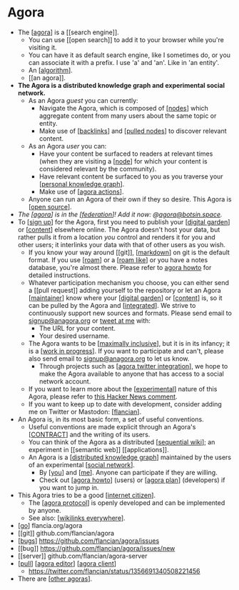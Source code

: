 # Agora

- The [[agora]] is a [[search engine]].
  - You can use [[open search]] to add it to your browser while you're visiting it.
  - You can have it as default search engine, like I sometimes do, or you can associate it with a prefix. I use 'a' and 'an'. Like in 'an entity'. 
  - An [[algorithm]].
  - [[an agora]].
- **The Agora is a distributed knowledge graph and experimental social network.**
  - As an Agora *guest* you can currently:
    - Navigate the Agora, which is composed of [[nodes]] which aggregate content from many users about the same topic or entity.
    - Make use of [[backlinks]] and [[pulled nodes]] to discover relevant content.
  - As an Agora *user* you can:
    - Have your content be surfaced to readers at relevant times (when they are visiting a [[node]] for which your content is considered relevant by the community).
    - Have relevant content be surfaced to you as you traverse your [[personal knowledge graph]].
    - Make use of [[agora actions]].
  - Anyone can run an Agora of their own if they so desire. This Agora is [[open source]].
- *The [[agora]] is in the [[federation]]! Add it now: @agora@botsin.space.*
- To [[sign up]] for the Agora, first you need to publish your [[digital garden]] or [[content]] elsewhere online. The Agora doesn't host your data, but rather pulls it from a location *you* control and renders it for you and other users; it interlinks your data with that of other users as you wish.
  - If you know your way around [[git]], [[markdown]] on git is the default format. If you use [[roam]] or a [[roam like]] or you have a notes database, you're almost there. Please refer to [agora howto](https://anagora.org/go/agora-howto) for detailed instructions.
  - Whatever participation mechanism you choose, you can either send a [[pull request]] adding yourself to the repository or let an Agora [[maintainer]] know where your [[digital garden]] or [[content]] is, so it can be pulled by the Agora and [[integrated]]. We strive to continuously support new sources and formats. Please send email to signup@anagora.org or [tweet at me](https://twitter.com/flancian) with:
    - The URL for your content.
    - Your desired username.
  - The Agora wants to be [[maximally inclusive]], but it is in its infancy; it is a [[work in progress]]. If you want to participate and can't, please also send email to signup@anagora.org to let us know.
    - Through projects such as [[agora twitter integration]], we hope to make the Agora available to anyone that has access to a social network account.
  - If you want to learn more about the [[experimental]] nature of this Agora, please refer to [this Hacker News comment](https://news.ycombinator.com/item?id=25577016).
  - If you want to keep up to date with development, consider adding me on Twitter or Mastodon: [[flancian]].
- An Agora is, in its most basic form, a set of useful conventions.
  - Useful conventions are made explicit through an Agora's [[CONTRACT]] and the writing of its users.
  - You can think of the Agora as a distributed [[sequential wiki]]; an experiment in [[semantic web]] [[applications]].
  - An Agora is a [[distributed knowledge graph]] maintained by the users of an experimental [[social network]].
    - By [[you]] and [[me]]. Anyone can participate if they are willing.
    - Check out [[agora howto]] (users) or [[agora plan]] (developers) if you want to jump in.
- This Agora tries to be a good [[internet citizen]]. 
  - The [[agora protocol]] is openly developed and can be implemented by anyone.
  - See also: [[wikilinks everywhere]]. 
- [[go]] flancia.org/agora
- [[git]] github.com/flancian/agora
- [[bugs]] https://github.com/flancian/agora/issues
- [[bug]] https://github.com/flancian/agora/issues/new
- [[server]] github.com/flancian/agora-server
- [[pull]] [[agora editor]] [[agora client]]
  - https://twitter.com/flancian/status/1356691340508221456
- There are [[other agoras]].

[//begin]: # "Autogenerated link references for markdown compatibility"
[agora]: agora "Agora"
[algorithm]: algorithm "Algorithm"
[nodes]: nodes "Nodes"
[backlinks]: backlinks "Backlinks"
[pulled nodes]: pulled-nodes "Pulled Nodes"
[node]: node "Node"
[personal knowledge graph]: personal-knowledge-graph "Personal Knowledge Graph"
[agora actions]: agora-actions "Agora Actions"
[open source]: open-source "Open Source"
[federation]: federation "Federation"
[sign up]: sign-up "Sign Up"
[digital garden]: digital-garden "Digital Garden"
[content]: content "Content"
[markdown]: markdown "Markdown"
[roam]: roam "Roam"
[roam like]: roam-like "Roam Like"
[maintainer]: maintainer "Maintainer"
[integrated]: integrated "Integrated"
[maximally inclusive]: maximally-inclusive "Maximally Inclusive"
[work in progress]: work-in-progress "Work in Progress"
[agora twitter integration]: agora-twitter-integration "Agora Twitter Integration"
[experimental]: experimental "Experimental"
[flancian]: flancian "Flancian"
[CONTRACT]: contract "CONTRACT"
[sequential wiki]: sequential-wiki "Sequential Wiki"
[distributed knowledge graph]: distributed-knowledge-graph "Distributed Knowledge Graph"
[social network]: social-network "Social Network"
[you]: you "You"
[me]: me "Me"
[agora howto]: agora-howto "Agora Howto"
[agora plan]: agora-plan "Agora Plan"
[internet citizen]: internet-citizen "Internet Citizen"
[agora protocol]: agora-protocol "Agora Protocol"
[wikilinks everywhere]: wikilinks-everywhere "Wikilinks Everywhere"
[go]: go "Go"
[bugs]: bugs "Bugs"
[pull]: pull "Pull"
[agora editor]: agora-editor "Agora Editor"
[agora client]: agora-client "Agora Client"
[other agoras]: other-agoras "Other Agoras"
[//end]: # "Autogenerated link references"